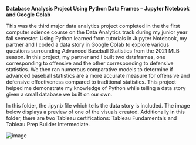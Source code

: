 **Database Analysis Project Using Python Data Frames – Jupyter Notebook and Google Colab**

This was the third major data analytics project completed in the the first computer science course on the Data Analytics track during my junior year fall semester. Using Python learned from tutorials in Jupyter Notebook, my partner and I coded a data story in Google Colab to explore various questions surrounding Advanced Baseball Statistics from the 2021 MLB season. In this project, my partner and I built two dataframes, one corresponding to offensive and the other corresponding to defensive statistics. We then ran numerous comparative models to determine if advanced baseball statistics are a more accurate measure for offensive and defensive effectiveness compared to traditional statistics. This project helped me demonstrate my knowledge of Python while telling a data story given a small database we built on our own.

In this folder, the .ipynb file which tells the data story is included. The image below displays a preview of one of the visuals created. Additionally in this folder, there are two Tableau certifications: Tableau Fundamentals and Tableau Prep Builder Intermediate.

![image](https://user-images.githubusercontent.com/112569511/206601074-2289c479-8295-4bfc-aca9-cc2b041e151d.png)

